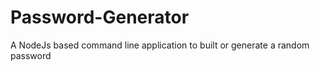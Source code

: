 # Password-Generator
A NodeJs based command line application to built or generate a random password 
